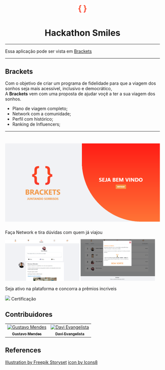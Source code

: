 <h1 align="center">
  <img src="./img/logo.png" style="height:30px">
</h1>

<h1 align="center">
    Hackathon Smiles
</h1>

---

Essa aplicação pode ser vista em <a href="https://brackets-smiles.vercel.app/">Brackets</a>

---

## Brackets

Com o objetivo de criar um programa de fidelidade para que a viagem dos sonhos seja mais acessível, inclusivo e democrático, <br>
A <strong>Brackets</strong> vem com uma proposta de ajudar voçê a ter a sua viagem dos sonhos.

- Plano de viagem completo;
- Network com a comunidade;
- Perfil com histórico;
- Ranking de Influencers;

---

<h1 align="center" >
  <img src="./img/index.png">
</h1>

Faça Network e tira dúvidas com quem já viajou

<a href="https://brackets-smiles.vercel.app" title="feed image"><img src="./img/feed.png" width="48%"></a>
<a href="https://brackets-smiles.vercel.app" title="ranking image"><img src="./img/ranking.png" width="48%"></a>

Seja ativo na plataforma e concorra a prêmios incriveis


<a href="https://brackets-smiles.vercel.app" title="certification image"><img src="./Hackathon_Smiles.pnf"></a>
Certificação

## Contribuidores

<table>
  <tr>
    <td align="center">
      <a href="https://github.com/Gustavo-Developer">
        <img src="https://avatars.githubusercontent.com/u/71361227?v=4" width="100px;" alt="Gustavo Mendes"/><br>
        <sub>
          <b>Gustavo Mendes</b>
        </sub>
      </a>
    </td>
    <td align="center">
      <a href="https://github.com/DaviESilva">
        <img src="https://avatars.githubusercontent.com/u/49380745?v=4" width="100px;" alt="Davi Evangelista"/><br>
        <sub>
          <b>Davi Evangelista</b>
        </sub>
      </a><br>
    </td>

  </tr>
</table>

## References

<a href="https://storyset.com">Illustration by Freepik Storyset</a>
<a href="https://icons8.com"> icon by Icons8</a>
